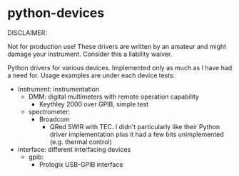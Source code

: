 # python-devices
DISCLAIMER:

Not for production use! These drivers are written by an amateur and might damage your instrument. Consider this a liability waiver.  

Python drivers for various devices. Implemented only as much as I have had a need for. Usage examples are under each device tests:
- Instrument: instrumentation
  - DMM: digital multimeters with remote operation capability
    - Keythley 2000 over GPIB, simple test 
  - spectrometer:
    - Broadcom
        - QRed SWIR with TEC. I didn't particularly like their Python driver implementation plus it had a few bits unimplemented (e.g. thermal control)
- interface: different interfacing devices
  - gpib:
    - Prologix USB-GPIB interface
